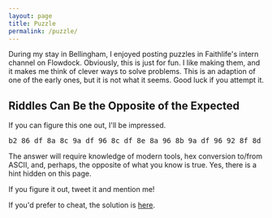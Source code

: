 ```yaml
---
layout: page
title: Puzzle
permalink: /puzzle/
---
```


During my stay in Bellingham, I enjoyed posting puzzles in Faithlife's intern channel on Flowdock.  Obviously, this is just for fun.  I like making them, and it makes me think of clever ways to solve problems.  This is an adaption of one of the early ones, but it is not what it seems.  Good luck if you attempt it.

## Riddles Can Be the Opposite of the Expected

If you can figure this one out, I'll be impressed.

<pre class="one inverted container">
b2 86 df 8a 8c 9a df 96 8c df 8e 8a 96 8b 9a df 96 92 8f 8d 9a 8c 8c 96 89 9a d3 f2 f5 ab 97 9a df 9a 91 89 96 8d 90 91 92 9a 91 8b df b6 df 9b 90 df 9c 90 91 8b 9e 96 91 d3 f2 f5 ac 90 92 9a df 8d 90 9b 9a 91 8b 8c df 88 8d 96 8b 9a df 92 86 df 9d 9e 8c 9a d3 f2 f5 9d 8a 8b df b2 9e 9a 8d 8c 94 df 96 8c df 91 90 8b df 92 86 df 91 9e 92 9a d1
</pre>

The answer will require knowledge of modern tools, hex conversion to/from ASCII, and, perhaps, the opposite of what you know is true. Yes, there is a hint hidden on this page.

If you figure it out, tweet it and mention me!

If you'd prefer to cheat, the solution is [here](https://gist.github.com/codeblooded/bf2d8d3c29b1fe9986c6).
